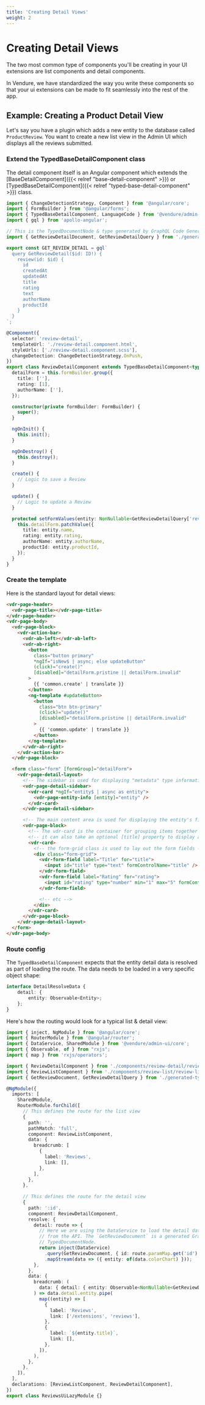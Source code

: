 ```yaml
---
title: 'Creating Detail Views'
weight: 2
---
```


# Creating Detail Views

The two most common type of components you'll be creating in your UI extensions are list components and detail components.

In Vendure, we have standardized the way you write these components so that your ui extensions can be made to fit seamlessly into the rest of the app.

## Example: Creating a Product Detail View

Let's say you have a plugin which adds a new entity to the database called `ProductReview`. You want to create a new list view in the Admin UI which displays all the reviews submitted.

### Extend the TypedBaseDetailComponent class

The detail component itself is an Angular component which extends the [BaseDetailComponent]({{< relref "base-detail-component" >}}) or [TypedBaseDetailComponent]({{< relref "typed-base-detail-component" >}}) class.

```TypeScript
import { ChangeDetectionStrategy, Component } from '@angular/core';
import { FormBuilder } from '@angular/forms';
import { TypedBaseDetailComponent, LanguageCode } from '@vendure/admin-ui/core';
import { gql } from 'apollo-angular';

// This is the TypedDocumentNode & type generated by GraphQL Code Generator
import { GetReviewDetailDocument, GetReviewDetailQuery } from './generated-types';

export const GET_REVIEW_DETAIL = gql`
  query GetReviewDetail($id: ID!) {
    review(id: $id) {
      id
      createdAt
      updatedAt
      title
      rating
      text
      authorName
      productId
    }
  }
`;

@Component({
  selector: 'review-detail',
  templateUrl: './review-detail.component.html',
  styleUrls: ['./review-detail.component.scss'],
  changeDetection: ChangeDetectionStrategy.OnPush,
})
export class ReviewDetailComponent extends TypedBaseDetailComponent<typeof GetReviewDetailDocument> implements OnInit, OnDestroy {
  detailForm = this.formBuilder.group({
    title: [''],
    rating: [1],
    authorName: [''],
  });

  constructor(private formBuilder: FormBuilder) {
    super();
  }

  ngOnInit() {
    this.init();
  }

  ngOnDestroy() {
    this.destroy();
  }

  create() {
    // Logic to save a Review
  }

  update() {
    // Logic to update a Review
  }

  protected setFormValues(entity: NonNullable<GetReviewDetailQuery['review']>, languageCode: LanguageCode): void {
    this.detailForm.patchValue({
      title: entity.name,
      rating: entity.rating,
      authorName: entity.authorName,
      productId: entity.productId,
    });
  }
}
```

### Create the template

Here is the standard layout for detail views:

```html
<vdr-page-header>
  <vdr-page-title></vdr-page-title>
</vdr-page-header>
<vdr-page-body>
  <vdr-page-block>
    <vdr-action-bar>
      <vdr-ab-left></vdr-ab-left>
      <vdr-ab-right>
        <button
          class="button primary"
          *ngIf="isNew$ | async; else updateButton"
          (click)="create()"
          [disabled]="detailForm.pristine || detailForm.invalid"
        >
          {{ 'common.create' | translate }}
        </button>
        <ng-template #updateButton>
          <button
            class="btn btn-primary"
            (click)="update()"
            [disabled]="detailForm.pristine || detailForm.invalid"
          >
            {{ 'common.update' | translate }}
          </button>
        </ng-template>
      </vdr-ab-right>
    </vdr-action-bar>
  </vdr-page-block>

  <form class="form" [formGroup]="detailForm">
    <vdr-page-detail-layout>
      <!-- The sidebar is used for displaying "metadata" type information about the entity -->
      <vdr-page-detail-sidebar>
        <vdr-card *ngIf="entity$ | async as entity">
          <vdr-page-entity-info [entity]="entity" />
        </vdr-card>
      </vdr-page-detail-sidebar>

      <!-- The main content area is used for displaying the entity's fields -->
      <vdr-page-block>
        <!-- The vdr-card is the container for grouping items together on a page -->
        <!-- it can also take an optional [title] property to display a title -->
        <vdr-card>
          <!-- the form-grid class is used to lay out the form fields -->
          <div class="form-grid">
            <vdr-form-field label="Title" for="title">
              <input id="title" type="text" formControlName="title" />
            </vdr-form-field>
            <vdr-form-field label="Rating" for="rating">
              <input id="rating" type="number" min="1" max="5" formControlName="rating" />
            </vdr-form-field>

            <!-- etc -->
          </div>
        </vdr-card>
      </vdr-page-block>
    </vdr-page-detail-layout>
  </form>
</vdr-page-body>
```

### Route config

The `TypedBaseDetailComponent` expects that the entity detail data is resolved as part of loading the route. The data needs to be loaded in a very specific object shape:

```TypeScript
interface DetailResolveData {
    detail: {
        entity: Observable<Entity>;
    };
}
```

Here's how the routing would look for a typical list & detail view:

```TypeScript
import { inject, NgModule } from '@angular/core';
import { RouterModule } from '@angular/router';
import { DataService, SharedModule } from '@vendure/admin-ui/core';
import { Observable, of } from "rxjs";
import { map } from 'rxjs/operators';

import { ReviewDetailComponent } from './components/review-detail/review-detail.component';
import { ReviewListComponent } from './components/review-list/review-list.component';
import { GetReviewDocument, GetReviewDetailQuery } from './generated-types';

@NgModule({
  imports: [
    SharedModule,
    RouterModule.forChild([
      // This defines the route for the list view  
      {
        path: '',
        pathMatch: 'full',
        component: ReviewListComponent,
        data: {
          breadcrumb: [
            {
              label: 'Reviews',
              link: [],
            },
          ],
        },
      },
        
      // This defines the route for the detail view  
      {
        path: ':id',
        component: ReviewDetailComponent,
        resolve: {
          detail: route => {
            // Here we are using the DataService to load the detail data
            // from the API. The `GetReviewDocument` is a generated GraphQL
            // TypedDocumentNode.  
            return inject(DataService)
              .query(GetReviewDocument, { id: route.paramMap.get('id') })
              .mapStream(data => ({ entity: of(data.colorChart) }));
          },
        },
        data: {
          breadcrumb: (
            data: { detail: { entity: Observable<NonNullable<GetReviewDetailQuery['review']>> } },
          ) => data.detail.entity.pipe(
            map((entity) => [
              {
                label: 'Reviews',
                link: ['/extensions', 'reviews'],
              },
              {
                label: `${entity.title}`,
                link: [],
              },
            ]),
          ),
        },
      },
    ]),
  ],
  declarations: [ReviewListComponent, ReviewDetailComponent],
})
export class ReviewsUiLazyModule {}
```
